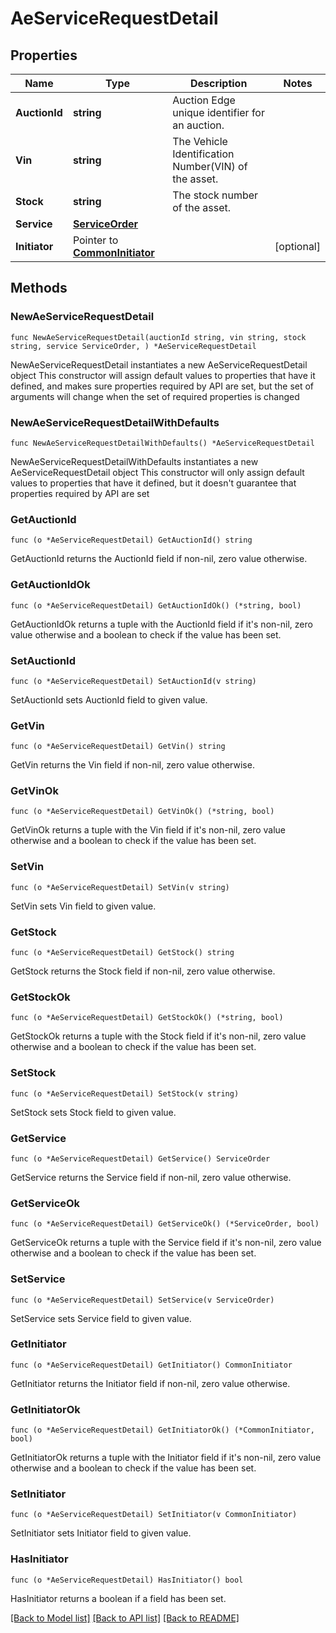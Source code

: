 # AeServiceRequestDetail

## Properties

Name | Type | Description | Notes
------------ | ------------- | ------------- | -------------
**AuctionId** | **string** | Auction Edge unique identifier for an auction. | 
**Vin** | **string** | The Vehicle Identification Number(VIN) of the asset. | 
**Stock** | **string** | The stock number of the asset. | 
**Service** | [**ServiceOrder**](ServiceOrder.md) |  | 
**Initiator** | Pointer to [**CommonInitiator**](CommonInitiator.md) |  | [optional] 

## Methods

### NewAeServiceRequestDetail

`func NewAeServiceRequestDetail(auctionId string, vin string, stock string, service ServiceOrder, ) *AeServiceRequestDetail`

NewAeServiceRequestDetail instantiates a new AeServiceRequestDetail object
This constructor will assign default values to properties that have it defined,
and makes sure properties required by API are set, but the set of arguments
will change when the set of required properties is changed

### NewAeServiceRequestDetailWithDefaults

`func NewAeServiceRequestDetailWithDefaults() *AeServiceRequestDetail`

NewAeServiceRequestDetailWithDefaults instantiates a new AeServiceRequestDetail object
This constructor will only assign default values to properties that have it defined,
but it doesn't guarantee that properties required by API are set

### GetAuctionId

`func (o *AeServiceRequestDetail) GetAuctionId() string`

GetAuctionId returns the AuctionId field if non-nil, zero value otherwise.

### GetAuctionIdOk

`func (o *AeServiceRequestDetail) GetAuctionIdOk() (*string, bool)`

GetAuctionIdOk returns a tuple with the AuctionId field if it's non-nil, zero value otherwise
and a boolean to check if the value has been set.

### SetAuctionId

`func (o *AeServiceRequestDetail) SetAuctionId(v string)`

SetAuctionId sets AuctionId field to given value.


### GetVin

`func (o *AeServiceRequestDetail) GetVin() string`

GetVin returns the Vin field if non-nil, zero value otherwise.

### GetVinOk

`func (o *AeServiceRequestDetail) GetVinOk() (*string, bool)`

GetVinOk returns a tuple with the Vin field if it's non-nil, zero value otherwise
and a boolean to check if the value has been set.

### SetVin

`func (o *AeServiceRequestDetail) SetVin(v string)`

SetVin sets Vin field to given value.


### GetStock

`func (o *AeServiceRequestDetail) GetStock() string`

GetStock returns the Stock field if non-nil, zero value otherwise.

### GetStockOk

`func (o *AeServiceRequestDetail) GetStockOk() (*string, bool)`

GetStockOk returns a tuple with the Stock field if it's non-nil, zero value otherwise
and a boolean to check if the value has been set.

### SetStock

`func (o *AeServiceRequestDetail) SetStock(v string)`

SetStock sets Stock field to given value.


### GetService

`func (o *AeServiceRequestDetail) GetService() ServiceOrder`

GetService returns the Service field if non-nil, zero value otherwise.

### GetServiceOk

`func (o *AeServiceRequestDetail) GetServiceOk() (*ServiceOrder, bool)`

GetServiceOk returns a tuple with the Service field if it's non-nil, zero value otherwise
and a boolean to check if the value has been set.

### SetService

`func (o *AeServiceRequestDetail) SetService(v ServiceOrder)`

SetService sets Service field to given value.


### GetInitiator

`func (o *AeServiceRequestDetail) GetInitiator() CommonInitiator`

GetInitiator returns the Initiator field if non-nil, zero value otherwise.

### GetInitiatorOk

`func (o *AeServiceRequestDetail) GetInitiatorOk() (*CommonInitiator, bool)`

GetInitiatorOk returns a tuple with the Initiator field if it's non-nil, zero value otherwise
and a boolean to check if the value has been set.

### SetInitiator

`func (o *AeServiceRequestDetail) SetInitiator(v CommonInitiator)`

SetInitiator sets Initiator field to given value.

### HasInitiator

`func (o *AeServiceRequestDetail) HasInitiator() bool`

HasInitiator returns a boolean if a field has been set.


[[Back to Model list]](../README.md#documentation-for-models) [[Back to API list]](../README.md#documentation-for-api-endpoints) [[Back to README]](../README.md)


